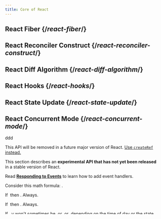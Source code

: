 ```yaml
---
title: Core of React
---
```


## React Fiber {/*react-fiber*/}


## React Reconciler Construct {/*react-reconciler-construct*/}

## React Diff Algorithm {/*react-diff-algorithm*/}

## React Hooks {/*react-hooks*/}


## React State Update {/*react-state-update*/}

## React Concurrent Mode {/*react-concurrent-mode*/}



<ConsoleBlock>
ddd
</ConsoleBlock>

<Deprecated>

This API will be removed in a future major version of React. [Use `createRef` instead.](/reference/react/createRef)

</Deprecated>


<Wip>

This section describes an **experimental API that has not yet been released** in a stable version of React.

</Wip>

<Illustration alt="A browser painting 'still life with card element'." src="/images/docs/illustrations/i_browser-paint.png" />


<IllustrationBlock sequential>
  <Illustration caption="Trigger" alt="React as a server in a restaurant, fetching orders from the users and delivering them to the Component Kitchen." />
  <Illustration caption="Render" alt="The Card Chef gives React a fresh Card component." src="/images/docs/illustrations/i_render-and-commit2.png" />
  <Illustration caption="Commit" alt="React delivers the Card to the user at their table." src="/images/docs/illustrations/i_render-and-commit3.png" />
</IllustrationBlock>

<InlineToc />

<LearnMore path="/learn/responding-to-events">

Read **[Responding to Events](/learn/responding-to-events)** to learn how to add event handlers.

</LearnMore>


Consider this math formula: <Math><MathI>y</MathI> = 2<MathI>x</MathI></Math>.

If <Math><MathI>x</MathI> = 2</Math> then <Math><MathI>y</MathI> = 4</Math>. Always.

If <Math><MathI>x</MathI> = 3</Math> then <Math><MathI>y</MathI> = 6</Math>. Always.

If <Math><MathI>x</MathI> = 3</Math>, <MathI>y</MathI> won't sometimes be <Math>9</Math> or <Math>–1</Math> or <Math>2.5</Math> depending on the time of day or the state of the stock market.

If <Math><MathI>y</MathI> = 2<MathI>x</MathI></Math> and <Math><MathI>x</MathI> = 3</Math>, <MathI>y</MathI> will _always_ be <Math>6</Math>.


<Recap>

* If two state variables always update together, consider merging them into one.
* Choose your state variables carefully to avoid creating "impossible" states.
* Structure your state in a way that reduces the chances that you'll make a mistake updating it.
* Avoid redundant and duplicate state so that you don't need to keep it in sync.
* Don't put props *into* state unless you specifically want to prevent updates.
* For UI patterns like selection, keep ID or index in state instead of the object itself.
* If updating deeply nested state is complicated, try flattening it.

</Recap>

React will display your <CodeStep step={1}>loading fallback</CodeStep> until all the code and data needed by <CodeStep step={2}>the children</CodeStep> has been loaded.